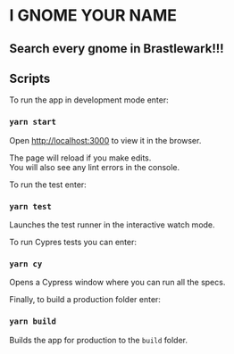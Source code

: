 # I GNOME YOUR NAME

## Search every gnome in Brastlewark!!!

## Scripts
To run the app in development mode enter:

### `yarn start`

Open [http://localhost:3000](http://localhost:3000) to view it in the browser.

The page will reload if you make edits.<br />
You will also see any lint errors in the console.

To run the test enter:

### `yarn test`

Launches the test runner in the interactive watch mode.

To run Cypres tests you can enter:

### `yarn cy`

Opens a Cypress window where you can run all the specs.

Finally, to build a production folder enter:

### `yarn build`

Builds the app for production to the `build` folder.
